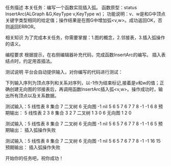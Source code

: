 任务描述
本关任务：编写一个函数实现插入弧。
函数原型：status InsertArc(ALGraph &G,KeyType v,KeyType w)；
功能说明：v、w是和G中顶点关键字类型相同的给定值；操作结果是在图G中增加弧<v,w>。成功返回OK，否则返回ERROR。

相关知识
为了完成本关任务，你需要掌握：1.图的概念，2.邻接表，3.插入弧操作的语义。

编程要求
根据提示，在右侧编辑器补充代码，完成函数InsertArc的编写。
插入表结点时，约定用首插法。

测试说明
平台会自动提供输入，对你编写的代码进行测试：

下列输入序列为顶点序列和关系对序列，以-1作为结束标记,接着是v和w的值；正确创建无向图的邻接表后，再调用函数InsertArc插入弧<v,w>。操作成功时，输出所有顶点以及关系数据。


测试输入：5 线性表 8 集合 7 二叉树 6 无向图 -1 nil 5 6 5 7 6 7 7 8 -1 -1  6 8
预期输出：
5 线性表 2 3
8 集合 3 2
7 二叉树 1 3 0
6 无向图 1 2 0


测试输入：5 线性表 8 集合 7 二叉树 6 无向图 -1 nil 5 6 5 7 6 7 7 8 -1 -1  6 5
预期输出： 插入弧操作失败


测试输入：5 线性表 8 集合 7 二叉树 6 无向图 -1 nil 5 6 5 7 6 7 7 8 -1 -1  16 15
预期输出： 插入弧操作失败

开始你的任务吧，祝你成功！